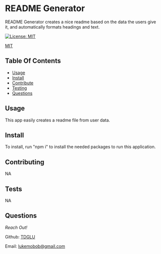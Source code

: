 

# README Generator

 
README Generator creates a nice readme based on the data the users give it, and automatically formats headings and text.

[![License: MIT](https://img.shields.io/badge/License-MIT-yellow.svg)](https://opensource.org/licenses/MIT)

[MIT](https://choosealicense.com/licenses/mit/)


## Table Of Contents
- [Usage](#usage)
- [Install](#install)
- [Contribute](#contributing)
- [Testing](#tests)
- [Questions](#questions)
    


## Usage
This app easily creates a readme file from user data.


## Install
To install, run "npm i" to install the needed packages to run this application.


## Contributing
NA


## Tests
NA


## Questions
_Reach Out!_

Github: [TDGLU](https://github.com/TDGLU) 

Email: lukemobob@gmail.com
